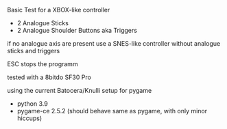 Basic Test for a XBOX-like controller 
* 2 Analogue Sticks
* 2 Analogue Shoulder Buttons aka Triggers

if no analogue axis are present use a SNES-like controller without analogue sticks and triggers

ESC stops the programm

tested with a 8bitdo SF30 Pro

using the current Batocera/Knulli setup for pygame
* python 3.9
* pygame-ce 2.5.2 (should behave same as pygame, with only minor hiccups)